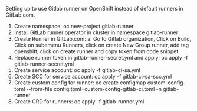 Setting up to use Gitlab runner on OpenShift instead of default runners in GitLab.com.

1. Create namespace: oc new-project gitlab-runner
2. Install GitLab runner operator in cluster in namespace gitlab-runner
3. Create Runner in GitLab.com:
a. Go to Gitlab organization, Click on Build, Click on subemenu Runners, click on create New Group runner, add tag openshift, click on create runner and copy token from code snippet.
3. Replace runner token in gitlab-runner-secret.yml and apply:  oc apply -f gitlab-runner-secret.yml   
4. Create service account: oc apply -f gitlab-ci-sa.yml 
5. Create SCC for service account: oc apply -f gitlab-ci-sa-scc.yml 
6. Create custom config for runner: oc create configmap custom-config-toml --from-file config.toml=custom-config-gitlab-ci.toml -n gitlab-runner
7. Create CRD for runners: oc apply -f gitlab-runner.yml
